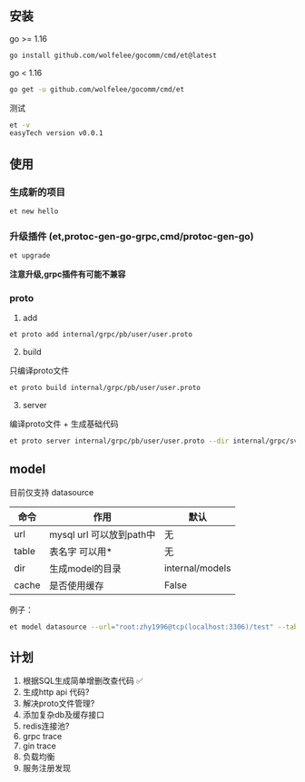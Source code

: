 ## 安装
go >= 1.16
```bash
go install github.com/wolfelee/gocomm/cmd/et@latest
```
go < 1.16
```bash
go get -u github.com/wolfelee/gocomm/cmd/et
```
测试
```bash
et -v
easyTech version v0.0.1
```

## 使用
### 生成新的项目
```bash
et new hello
```

### 升级插件 (et,protoc-gen-go-grpc,cmd/protoc-gen-go)

```bash
et upgrade
```

**注意升级,grpc插件有可能不兼容**

### proto

1. add 

```bash
et proto add internal/grpc/pb/user/user.proto
```

2. build

只编译proto文件

```bash
et proto build internal/grpc/pb/user/user.proto       
```

3. server 

编译proto文件 + 生成基础代码

```bash
et proto server internal/grpc/pb/user/user.proto --dir internal/grpc/svc/user
```

## model
目前仅支持 datasource 

| 命令  | 作用                     | 默认            |
| ----- | ------------------------ | --------------- |
| url   | mysql url 可以放到path中 | 无              |
| table | 表名字 可以用*           | 无              |
| dir   | 生成model的目录          | internal/models |
| cache | 是否使用缓存             | False           |

例子：

```bash
et model datasource --url="root:zhy1996@tcp(localhost:3306)/test" --table="*" --dir="internal/models/user1" --cache=true
```

## 计划
1. 根据SQL生成简单增删改查代码 ✅
2. 生成http api 代码?
3. 解决proto文件管理?
4. 添加复杂db及缓存接口
5. redis连接池? 
6. grpc trace
7. gin trace 
8. 负载均衡
9. 服务注册发现